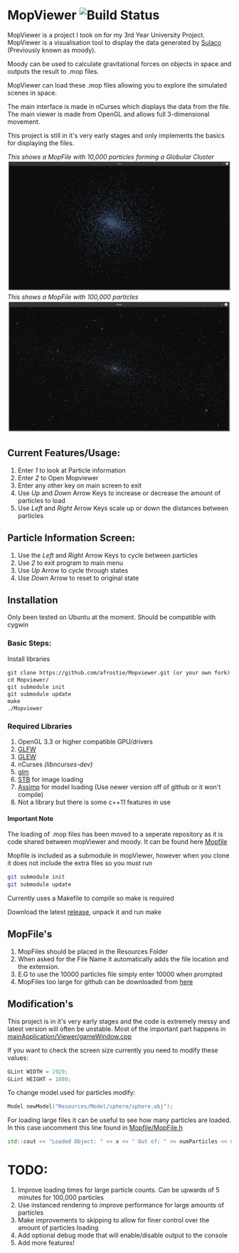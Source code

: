 MopViewer ![Build Status](https://travis-ci.org/Afrostie/Mopviewer.svg?branch=master)
=====================================================================================

MopViewer is a project I took on for my 3rd Year University Project. MopViewer is a visualisation tool to display the data generated by [Sulaco](https://gitlab.com/carey.pridgeon/sulaco) (Previously known as moody).

Moody can be used to calculate gravitational forces on objects in space and outputs the result to .mop files.

MopViewer can load these .mop files allowing you to explore the simulated scenes in space.

The main interface is made in nCurses which displays the data from the file. The main viewer is made from OpenGL and allows full 3-dimensional movement.

This project is still in it's very early stages and only implements the basics for displaying the files.

*This shows a MopFile with 10,000 particles forming a Globular Cluster* ![cluster](Resources/Images/cluster1.png)*This shows a MopFile with 100,000 particles* ![100000](Resources/Images/100000.png)

Current Features/Usage:
-----------------------

1.	Enter *1* to look at Particle information
2.	Enter *2* to Open Mopviewer
3.	Enter any other key on main screen to exit
4.	Use *Up* and *Down* Arrow Keys to increase or decrease the amount of particles to load
5.	Use *Left* and *Right* Arrow Keys scale up or down the distances between particles

Particle Information Screen:
----------------------------

1.	Use the *Left* and *Right* Arrow Keys to cycle between particles
2.	Use *2* to exit program to main menu
3.	Use *Up* Arrow to cycle through states
4.	Use *Down* Arrow to reset to original state

Installation
------------

Only been tested on Ubuntu at the moment. Should be compatible with cygwin

### Basic Steps:

Install libraries

```shell
git clone https://github.com/afrostie/Mopviewer.git (or your own fork)
cd Mopviewer/
git submodule init
git submodule update
make
./Mopviewer
```

### Required Libraries

1.	OpenGL 3.3 or higher compatible GPU/drivers
2.	[GLFW](http://www.glfw.org/)
3.	[GLEW](http://glew.sourceforge.net/)
4.	nCurses *(libncurses-dev)*
5.	[glm](http://glm.g-truc.net/0.9.7/index.html)
6.	[STB](https://github.com/nothings/stb) for image loading
7.	[Assimp](https://github.com/assimp/assimp) for model loading (Use newer version off of github or it won't compile)
8.	Not a library but there is some c++11 features in use

#### Important Note

The loading of .mop files has been moved to a seperate repository as it is code shared between mopViewer and moody. It can be found here [Mopfile](http://gitlab.com/carey.pridgeon/Mopfile)

Mopfile is included as a submodule in mopViewer, however when you clone it does not include the extra files so you must run

```bash
git submodule init
git submodule update
```

Currently uses a Makefile to compile so make is required

Download the latest [release](https://github.com/Afrostie/Mopviewer/releases/tag/1.2), unpack it and run make

MopFile's
---------

1.	MopFiles should be placed in the Resources Folder
2.	When asked for the File Name it automatically adds the file location and the extension.
3.	E.G to use the 10000 particles file simply enter 10000 when prompted
4.	MopFiles too large for github can be downloaded from [here](https://www.dropbox.com/sh/9mq6s7wrj2i3udk/AABcujcJOI9ZtQ-YM0H6_1sRa?dl=0)

Modification's
--------------

This project is in it's very early stages and the code is extremely messy and latest version will often be unstable. Most of the important part happens in [mainApplication/Viewer/gameWindow.cpp](mainApplication/Viewer/gameWindow.cpp)

If you want to check the screen size currently you need to modify these values:

```c++
GLint WIDTH = 1920;
GLint HEIGHT = 1080;
```

To change model used for particles modify:

```c++
Model newModel("Resources/Model/sphere/sphere.obj");
```

For loading large files it can be useful to see how many particles are loaded. In this case uncomment this line found in [Mopfile/MopFile.h](Mopfile/MopFile.h)

```c++
std::cout << "Loaded Object: " << x << " Out of: " << numParticles << std::endl;
```

TODO:
=====

1.	Improve loading times for large particle counts. Can be upwards of 5 minutes for 100,000 particles
2.	Use instanced rendering to improve performance for large amounts of particles
3.	Make improvements to skipping to allow for finer control over the amount of particles loading
4.	Add optional debug mode that will enable/disable output to the console
5.	Add more features!

